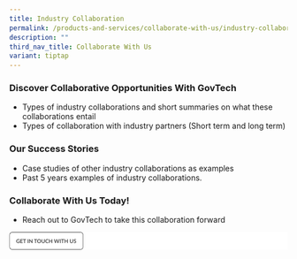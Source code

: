 ```yaml
---
title: Industry Collaboration
permalink: /products-and-services/collaborate-with-us/industry-collaboration/
description: ""
third_nav_title: Collaborate With Us
variant: tiptap
---
```

### **Discover Collaborative Opportunities With GovTech**

* Types of industry collaborations and short summaries on what these collaborations entail 
* Types of collaboration with industry partners (Short term and long term)

### **Our Success Stories**
* Case studies of other industry collaborations as examples 
* Past 5 years examples of industry collaborations.

### **Collaborate With Us Today!**
* Reach out to GovTech to take this collaboration forward

![](/images/get%20in%20touch.png)